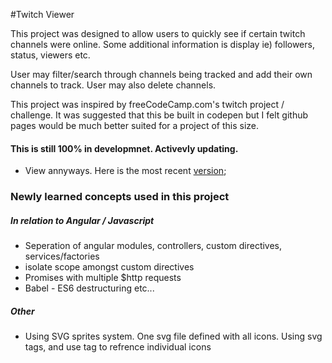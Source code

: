 #Twitch Viewer 

This project was designed to allow users to quickly see if certain twitch channels were online. Some additional information is display ie) followers, status, viewers etc.

User may filter/search through channels being tracked and add their own channels to track. User may also delete channels.

This project was inspired by freeCodeCamp.com's twitch project / challenge. It was suggested that this be built in codepen but I felt github pages would be much better suited for a project of this size. 

#### This is still 100% in developmnet. Activevly updating. 
* View annyways. Here is the most recent [version](http://mirpresT.github.io/Twitch-Viewer);

### Newly learned concepts used in this project
##### In relation to Angular / Javascript
* Seperation of angular modules, controllers, custom directives, services/factories
* isolate scope amongst custom directives
* Promises with multiple $http requests
* Babel - ES6 destructuring etc...

##### Other
* Using SVG sprites system. One svg file defined with all icons. Using svg tags, and use tag to refrence individual icons
